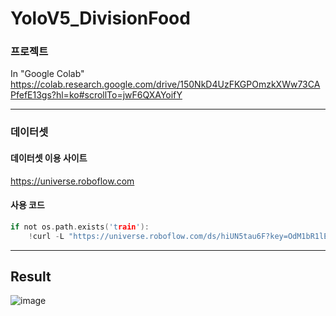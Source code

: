 # YoloV5_DivisionFood

### 프로젝트
In "Google Colab"
https://colab.research.google.com/drive/150NkD4UzFKGPOmzkXWw73CAPfefE13gs?hl=ko#scrollTo=jwF6QXAYoifY

---

### 데이터셋
#### 데이터셋 이용 사이트
https://universe.roboflow.com
#### 사용 코드
```c
if not os.path.exists('train'):
    !curl -L "https://universe.roboflow.com/ds/hiUN5tau6F?key=OdM1bR1lE0"  > roboflow.zip; unzip roboflow.zip; rm roboflow.zip
````

---
## Result
![image](https://user-images.githubusercontent.com/83060689/235306488-02ab91a9-2a2e-4cb9-9dbb-051eca0fd287.png)
